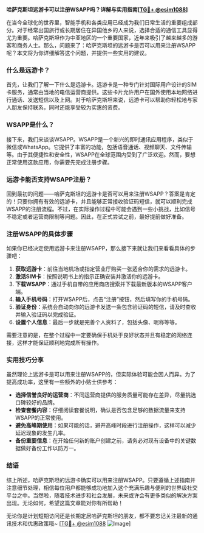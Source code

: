 **哈萨克斯坦远游卡可以注册WSAPP吗？详解与实用指南[[TG💪+ @esim1088](https://t.me/s/esim1088)]**

在当今全球化的世界里，智能手机和各类应用已经成为我们日常生活的重要组成部分。对于经常出国旅行或长期居住在异国他乡的人来说，选择合适的通信工具显得尤为重要。哈萨克斯坦作为中亚地区的一个重要国家，近年来吸引了越来越多的游客和商务人士。那么，问题来了：哈萨克斯坦的远游卡是否可以用来注册WSAPP呢？本文将为你详细解答这个问题，并提供一些实用的建议。

### 什么是远游卡？

首先，让我们了解一下什么是远游卡。远游卡是一种专门针对国际用户设计的SIM卡服务，通常由当地的电信运营商提供。这些卡片允许用户在国外使用本地网络进行通话、发送短信以及上网。对于哈萨克斯坦来说，远游卡可以帮助你轻松地与家人朋友保持联系，同时还能享受较为实惠的资费。

### WSAPP是什么？

接下来，我们来谈谈WSAPP。WSAPP是一个新兴的即时通讯应用程序，类似于微信或WhatsApp。它提供了丰富的功能，包括语音通话、视频聊天、文件传输等。由于其便捷性和安全性，WSAPP在全球范围内受到了广泛欢迎。然而，要想正常使用这款应用，你需要先完成注册步骤。

### 远游卡能否支持WSAPP注册？

回到最初的问题——哈萨克斯坦的远游卡是否可以用来注册WSAPP？答案是肯定的！只要你拥有有效的远游卡，并且能够正常接收验证码短信，就可以顺利完成WSAPP的注册流程。不过，在实际操作过程中可能会遇到一些小挑战，比如信号不稳定或者运营商限制等问题。因此，在正式尝试之前，最好提前做好准备。

### 注册WSAPP的具体步骤

如果你已经决定使用远游卡来注册WSAPP，那么接下来就让我们来看看具体的步骤吧：

1. **获取远游卡**：前往当地机场或指定营业厅购买一张适合你的需求的远游卡。
2. **激活SIM卡**：按照说明书上的指示正确安装并激活你的远游卡。
3. **下载WSAPP**：通过手机自带的应用商店搜索并下载最新版本的WSAPP客户端。
4. **输入手机号码**：打开WSAPP后，点击“注册”按钮，然后填写你的手机号码。
5. **验证身份**：系统会自动向你的远游卡发送一条包含验证码的短信，请及时查收并输入验证码以完成验证。
6. **设置个人信息**：最后一步就是完善个人资料了，包括头像、昵称等等。

需要注意的是，在整个过程中一定要确保手机处于良好状态并且有稳定的网络连接，这样才能保证顺利地完成所有操作。

### 实用技巧分享

虽然理论上远游卡是可以用来注册WSAPP的，但实际体验可能会因人而异。为了提高成功率，这里有一些额外的小贴士供参考：

- **选择信誉良好的运营商**：不同运营商提供的服务质量可能存在差异，尽量挑选口碑较好的品牌。
- **检查套餐内容**：仔细阅读套餐说明，确认是否包含足够的数据流量来支持WSAPP的正常使用。
- **避免高峰期使用**：如果可能的话，避开高峰时段进行注册操作，这样可以减少延迟现象的发生几率。
- **备份重要信息**：在开始任何新的账户创建之前，请务必对现有设备中的关键数据做好备份工作以防万一。

### 结语

综上所述，哈萨克斯坦的远游卡确实可以用来注册WSAPP。只要遵循上述指南并注意细节处理，相信每位用户都能够成功地加入这个充满乐趣与便利的世界级社交平台之中。当然啦，随着技术进步和社会发展，未来或许会有更多类似的解决方案出现。无论如何，希望这篇文章能对你有所帮助！

无论你是计划短期访问还是长期定居哈萨克斯坦的朋友，都不要忘记关注最新的通讯技术和优惠政策哦~ [[TG💪+ @esim1088](https://t.me/s/esim1088) ![Image](https://i.postimg.cc/4NQfJmqS/Snipaste-2025-05-13-00-14-12.png)]